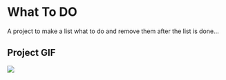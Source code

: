 <h1>What To DO</h1>

<p>A project to make a list what to do and remove them after the list is done...</p>

<h2>Project GIF</h2>

![](whatToDo.gif)